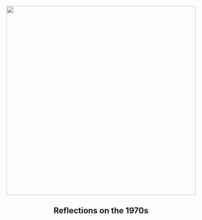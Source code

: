 
<p align="center"><img src="https://apod.nasa.gov/apod/image/2302/NGC1975RunningMan_1024.jpg" width="500" height="500"></p>
<h2 align="center"> Reflections on the 1970s </h2>
